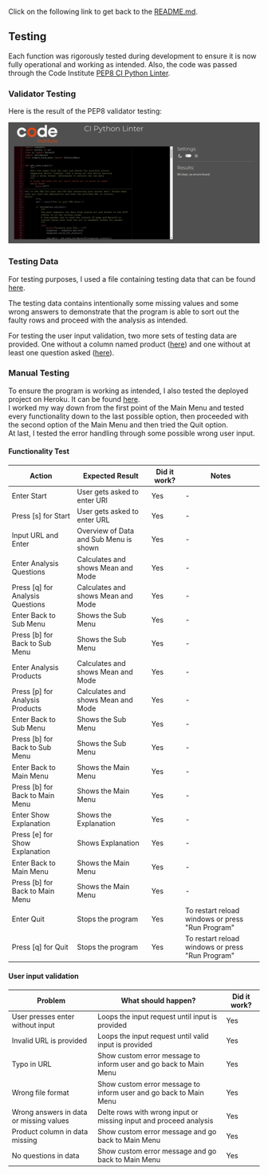 Click on the following link to get back to the [README.md](README.md).
## Testing
Each function was rigorously tested during development to ensure it is now fully operational and working as intended. Also, the code was passed through the Code Institute [PEP8 CI Python Linter](https://pep8ci.herokuapp.com/).

### Validator Testing
Here is the result of the PEP8 validator testing:

![Image of successful CI Python Linter test](documentation/pep8-validation.webp)

### Testing Data
For testing purposes, I used a file containing testing data that can be found [here](https://raw.githubusercontent.com/MrMarlonM/product-survey-analysis/main/example-data.csv).

The testing data contains intentionally some missing values and some wrong answers to demonstrate that the program is able to sort out the faulty rows and proceed with the analysis as intended.

For testing the user input validation, two more sets of testing data are provided. One without a column named product ([here](example-data-no-product.csv)) and one without at least one question asked ([here](example-data-one-row.csv)).

### Manual Testing
To ensure the program is working as intended, I also tested the deployed project on Heroku. It can be found [here](https://product-survey-analysis-0eda41c09d36.herokuapp.com/).  
I worked my way down from the first point of the Main Menu and tested every functionality down to the last possible option, then proceeded with the second option of the Main Menu and then tried the Quit option.  
At last, I tested the error handling through some possible wrong user input.  

#### Functionality Test
| Action | Expected Result | Did it work? | Notes |
| --- | --- | --- | --- |
| Enter Start | User gets asked to enter URl  | Yes | - |
| Press [s] for Start | User gets asked to enter URL | Yes | - |
| Input URL and Enter | Overview of Data and Sub Menu is shown | Yes | - |
| Enter Analysis Questions | Calculates and shows Mean and Mode | Yes | - |
| Press [q] for Analysis Questions | Calculates and shows Mean and Mode | Yes | - |
| Enter Back to Sub Menu | Shows the Sub Menu  | Yes | - |
| Press [b] for Back to Sub Menu | Shows the Sub Menu | Yes | - |
| Enter Analysis Products | Calculates and shows Mean and Mode | Yes | - |
| Press [p] for Analysis Products | Calculates and shows Mean and Mode | Yes | - |
| Enter Back to Sub Menu | Shows the Sub Menu | Yes | - |
| Press [b] for Back to Sub Menu | Shows the Sub Menu | Yes | - |
| Enter Back to Main Menu | Shows the Main Menu | Yes | - |
| Press [b] for Back to Main Menu | Shows the Main Menu | Yes | - |
| Enter Show Explanation | Shows the Explanation | Yes | - |
| Press [e] for Show Explanation | Shows Explanation | Yes | - |
| Enter Back to Main Menu | Shows the Main Menu | Yes | - |
| Press [b] for Back to Main Menu | Shows the Main Menu | Yes | - |
| Enter Quit | Stops the program | Yes | To restart reload windows or press "Run Program" |
| Press [q] for Quit | Stops the program | Yes | To restart reload windows or press "Run Program" |


#### User input validation
| Problem | What should happen? | Did it work? |
| --- | --- | --- |
| User presses enter without input | Loops the input request until input is provided | Yes |
| Invalid URL is provided | Loops the input request until valid input is provided | Yes |
| Typo in URL  | Show custom error message to inform user and go back to Main Menu | Yes |
| Wrong file format | Show custom error message to inform user and go back to Main Menu | Yes |
| Wrong answers in data or missing values | Delte rows with wrong input or missing input and proceed analysis | Yes |
| Product column in data missing | Show custom error message and go back to Main Menu | Yes |
| No questions in data | Show custom error message and go back to Main Menu | Yes |